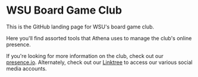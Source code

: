 # WSU Board Game Club

This is the GitHub landing page for WSU's board game club.

Here you'll find assorted tools that Athena uses to manage the club's
online presence.

If you're looking for more information on the club, check out our
[presence.io](https://wsu.presence.io/organization/board-game-club).
Alternately, check out our [Linktree](https://linktr.ee/wsu_board_game_club)
to access our various social media accounts.
